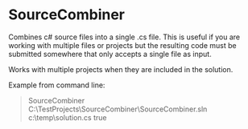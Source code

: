# SourceCombiner
Combines c# source files into a single .cs file. This is useful if you are working with multiple files or projects but the resulting code must be submitted somewhere that only accepts a single file as input.

Works with multiple projects when they are included in the solution.

Example from command line:
> SourceCombiner C:\TestProjects\SourceCombiner\SourceCombiner.sln c:\temp\solution.cs true




